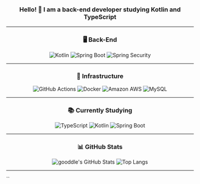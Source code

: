 <h3 align="center">Hello! 👋 I am a back-end developer studying Kotlin and TypeScript</h3>

<div align="center">

---

### 🖥️ Back-End
![Kotlin](https://img.shields.io/badge/Kotlin-7F52FF.svg?style=for-the-badge&logo=kotlin&logoColor=white)
![Spring Boot](https://img.shields.io/badge/SpringBoot-6DB33F.svg?style=for-the-badge&logo=springboot&logoColor=white)
![Spring Security](https://img.shields.io/badge/SpringSecurity-6DB33F.svg?style=for-the-badge&logo=springsecurity&logoColor=white)

---

### 🔧 Infrastructure
![GitHub Actions](https://img.shields.io/badge/GitHub_Actions-2088FF.svg?style=for-the-badge&logo=githubactions&logoColor=white)
![Docker](https://img.shields.io/badge/Docker-0db7ed.svg?style=for-the-badge&logo=docker&logoColor=white)
![Amazon AWS](https://img.shields.io/badge/Amazon_AWS-FF9900.svg?style=for-the-badge&logo=amazonaws&logoColor=white)
![MySQL](https://img.shields.io/badge/MySQL-4479A1.svg?style=for-the-badge&logo=mysql&logoColor=white)

---

### 📚 Currently Studying
![TypeScript](https://img.shields.io/badge/TypeScript-3178C6.svg?style=for-the-badge&logo=typescript&logoColor=white)
![Kotlin](https://img.shields.io/badge/Kotlin-7F52FF.svg?style=for-the-badge&logo=kotlin&logoColor=white)
![Spring Boot](https://img.shields.io/badge/SpringBoot-6DB33F.svg?style=for-the-badge&logo=springboot&logoColor=white)

---

### 📊 GitHub Stats
![gooddle's GitHub Stats](https://github-readme-stats.vercel.app/api?username=gooddle&show_icons=true&theme=tokyonight)
![Top Langs](https://github-readme-stats.vercel.app/api/top-langs/?username=gooddle&layout=compact&theme=tokyonight)

---

</div>
``

